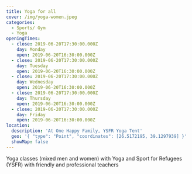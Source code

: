 ```yaml
---
title: Yoga for all
cover: /img/yoga-women.jpeg
categories:
  - Sports/ Gym
  - Yoga
openingTimes:
  - close: 2019-06-20T17:30:00.000Z
    day: Monday
    open: 2019-06-20T16:30:00.000Z
  - close: 2019-06-20T17:30:00.000Z
    day: Tuesday
    open: 2019-06-20T16:30:00.000Z
  - close: 2019-06-20T17:30:00.000Z
    day: Wednesday
    open: 2019-06-20T16:30:00.000Z
  - close: 2019-06-20T17:30:00.000Z
    day: Thursday
    open: 2019-06-20T16:30:00.000Z
  - close: 2019-06-20T17:30:00.000Z
    day: Friday
    open: 2019-06-20T16:30:00.000Z
location:
  description: 'At One Happy Family, YSFR Yoga Tent'
  geo: '{ "type": "Point", "coordinates": [26.5172195, 39.1297939] }'
  showMap: false
---
```

Yoga classes (mixed men and women) with Yoga and Sport for Refugees (YSFR) with friendly and professional teachers
